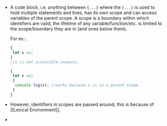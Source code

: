 - A code block, i.e. anything between ``{...}`` where the ``{...}`` is used to hold multiple statements and lines, has its own scope and can access variables of the parent scope. A scope is a boundary within which identifiers are valid, the lifetime of any variable/function/etc. is limited to the scope/boundary they are in (and ones below them).
  
  For ex.:
  ```js
  {
   let x =2;
  }
  //x is not accessible anymore.
  
  {
   let x =2;
   {
    console.log(x); //works because x is in a parent scope.
   }
  }
  ```
- However, identifiers in scopes are passed around, this is because of [[Lexical Environment]].
-
